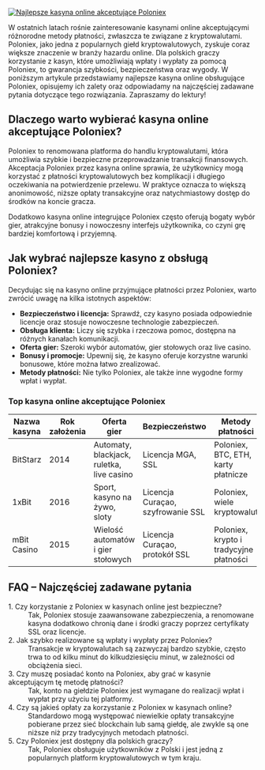 [![Najlepsze kasyna online akceptujące Poloniex](https://123-caf.pages.dev/gitsignup.png)](https://vrmoo.ru/Bt82HjjY)

<p>W ostatnich latach rośnie zainteresowanie kasynami online akceptującymi różnorodne metody płatności, zwłaszcza te związane z kryptowalutami. Poloniex, jako jedna z popularnych giełd kryptowalutowych, zyskuje coraz większe znaczenie w branży hazardu online. Dla polskich graczy korzystanie z kasyn, które umożliwiają wpłaty i wypłaty za pomocą Poloniex, to gwarancja szybkości, bezpieczeństwa oraz wygody. W poniższym artykule przedstawiamy najlepsze kasyna online obsługujące Poloniex, opisujemy ich zalety oraz odpowiadamy na najczęściej zadawane pytania dotyczące tego rozwiązania. Zapraszamy do lektury!</p>  <h2>Dlaczego warto wybierać kasyna online akceptujące Poloniex?</h2> <p>Poloniex to renomowana platforma do handlu kryptowalutami, która umożliwia szybkie i bezpieczne przeprowadzanie transakcji finansowych. Akceptacja Poloniex przez kasyna online sprawia, że użytkownicy mogą korzystać z płatności kryptowalutowych bez komplikacji i długiego oczekiwania na potwierdzenie przelewu. W praktyce oznacza to większą anonimowość, niższe opłaty transakcyjne oraz natychmiastowy dostęp do środków na koncie gracza.</p> <p>Dodatkowo kasyna online integrujące Poloniex często oferują bogaty wybór gier, atrakcyjne bonusy i nowoczesny interfejs użytkownika, co czyni grę bardziej komfortową i przyjemną.</p>  <h2>Jak wybrać najlepsze kasyno z obsługą Poloniex?</h2> <p>Decydując się na kasyno online przyjmujące płatności przez Poloniex, warto zwrócić uwagę na kilka istotnych aspektów:</p> <ul>   <li><strong>Bezpieczeństwo i licencja:</strong> Sprawdź, czy kasyno posiada odpowiednie licencje oraz stosuje nowoczesne technologie zabezpieczeń.</li>   <li><strong>Obsługa klienta:</strong> Liczy się szybka i rzeczowa pomoc, dostępna na różnych kanałach komunikacji.</li>   <li><strong>Oferta gier:</strong> Szeroki wybór automatów, gier stołowych oraz live casino.</li>   <li><strong>Bonusy i promocje:</strong> Upewnij się, że kasyno oferuje korzystne warunki bonusowe, które można łatwo zrealizować.</li>   <li><strong>Metody płatności:</strong> Nie tylko Poloniex, ale także inne wygodne formy wpłat i wypłat.</li> </ul>  <h3>Top kasyna online akceptujące Poloniex</h3> <table>   <thead>     <tr>       <th>Nazwa kasyna</th>       <th>Rok założenia</th>       <th>Oferta gier</th>       <th>Bezpieczeństwo</th>       <th>Metody płatności</th>     </tr>   </thead>   <tbody>     <tr>       <td>BitStarz</td>       <td>2014</td>       <td>Automaty, blackjack, ruletka, live casino</td>       <td>Licencja MGA, SSL</td>       <td>Poloniex, BTC, ETH, karty płatnicze</td>     </tr>     <tr>       <td>1xBit</td>       <td>2016</td>       <td>Sport, kasyno na żywo, sloty</td>       <td>Licencja Curaçao, szyfrowanie SSL</td>       <td>Poloniex, wiele kryptowalut</td>     </tr>     <tr>       <td>mBit Casino</td>       <td>2015</td>       <td>Wielość automatów i gier stołowych</td>       <td>Licencja Curaçao, protokół SSL</td>       <td>Poloniex, krypto i tradycyjne płatności</td>     </tr>   </tbody> </table>  <h2>FAQ – Najczęściej zadawane pytania</h2> <dl>   <dt>1. Czy korzystanie z Poloniex w kasynach online jest bezpieczne?</dt>   <dd>Tak, Poloniex stosuje zaawansowane zabezpieczenia, a renomowane kasyna dodatkowo chronią dane i środki graczy poprzez certyfikaty SSL oraz licencje.</dd>    <dt>2. Jak szybko realizowane są wpłaty i wypłaty przez Poloniex?</dt>   <dd>Transakcje w kryptowalutach są zazwyczaj bardzo szybkie, często trwa to od kilku minut do kilkudziesięciu minut, w zależności od obciążenia sieci.</dd>    <dt>3. Czy muszę posiadać konto na Poloniex, aby grać w kasynie akceptującym tę metodę płatności?</dt>   <dd>Tak, konto na giełdzie Poloniex jest wymagane do realizacji wpłat i wypłat przy użyciu tej platformy.</dd>    <dt>4. Czy są jakieś opłaty za korzystanie z Poloniex w kasynach online?</dt>   <dd>Standardowo mogą występować niewielkie opłaty transakcyjne pobierane przez sieć blockchain lub samą giełdę, ale zwykle są one niższe niż przy tradycyjnych metodach płatności.</dd>    <dt>5. Czy Poloniex jest dostępny dla polskich graczy?</dt>   <dd>Tak, Poloniex obsługuje użytkowników z Polski i jest jedną z popularnych platform kryptowalutowych w tym kraju.</dd> </dl>